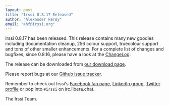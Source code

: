 ```yaml
---
layout: post
title: "Irssi 0.8.17 Released"
author: "Alexander Færøy"
email: "ahf@irssi.org"
---
```


Irssi 0.8.17 has been released. This release contains many new goodies
including documentation cleanup, 256 colour support, truecolour support and
tons of other smaller enhancements. For a complete list of changes and
bugfixes, since 0.8.16, please have a look at the [ChangeLog](/NEWS/#news-v0-8-17).


The release can be downloaded from [our download page](/NEWS/#news-v0-8-17).

Please report bugs at our [Github issue tracker](https://github.com/irssi/irssi/issues).

Remember to check out Irssi's [Facebook fan page](https://facebook.com/irssi),
[LinkedIn group](https://www.linkedin.com/groups?gid=147751), [Twitter
profile](https://twitter.com/IrssiProject) or pop into `#irssi` on irc.libera.chat.

The Irssi Team.
